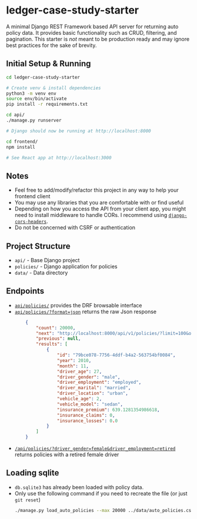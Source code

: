 # ledger-case-study-starter

A minimal Django REST Framework based API server for returning auto policy data. It provides basic functionality such as
CRUD, filtering, and pagination. This starter is _not_ meant to be production ready and may ignore best practices for
the sake of brevity.

## Initial Setup & Running

```bash
cd ledger-case-study-starter

# Create venv & install dependencies
python3 -m venv env
source env/bin/activate
pip install -r requirements.txt

cd api/
./manage.py runserver

# Django should now be running at http://localhost:8000

cd frontend/
npm install

# See React app at http://localhost:3000
```

## Notes

* Feel free to add/modify/refactor this project in any way to help your frontend client
* You may use any libraries that you are comfortable with or find useful
* Depending on how you access the API from your client app, you might need to install middleware to handle CORs. I
  recommend using [`django-cors-headers`](https://pypi.org/project/django-cors-headers/).
* Do not be concerned with CSRF or authentication

## Project Structure

* `api/` - Base Django project
* `policies/` - Django application for policies
* `data/` - Data directory

## Endpoints

* [`api/policies/`](http://localhost:8000/api/policies/) provides the DRF browsable interface
* [`api/policies/?format=json`](http://localhost:8000/api/policies/?format=json) returns the raw Json response
  ```json 
      {
          "count": 20000,
          "next": "http://localhost:8000/api/v1/policies/?limit=100&offset=100",
          "previous": null,
          "results": [
              {
                  "id": "79bce078-7756-4ddf-b4a2-563754bf0084",
                  "year": 2010,
                  "month": 11,
                  "driver_age": 27,
                  "driver_gender": "male",
                  "driver_employment": "employed",
                  "driver_marital": "married",
                  "driver_location": "urban",
                  "vehicle_age": 2,
                  "vehicle_model": "sedan",
                  "insurance_premium": 639.1281354986618,
                  "insurance_claims": 0,
                  "insurance_losses": 0.0
              }
          ]
      }
  ```
* [`/api/policies/?driver_gender=female&driver_employment=retired`](http://localhost:8000/api/policies/?driver_gender=female&driver_employment=retired) returns policies with a
  retired female driver

## Loading sqlite

* `db.sqlite3` has already been loaded with policy data.
* Only use the following command if you need to recreate the file (or just `git reset`)
    ```bash
    ./manage.py load_auto_policies --max 20000 ../data/auto_policies.csv
    ```

